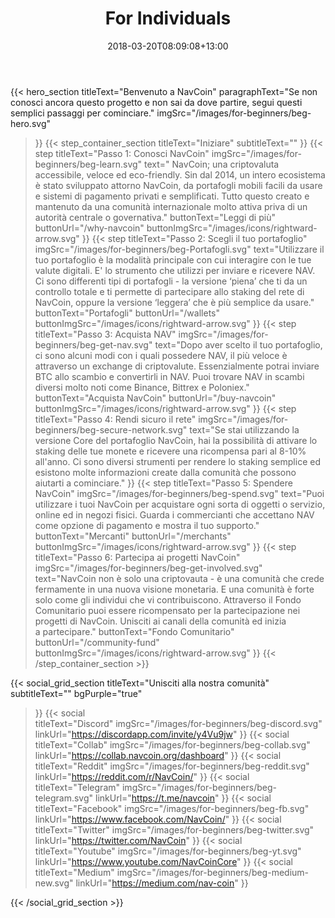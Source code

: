 ﻿---
title: "For Individuals"
date: 2018-03-20T08:09:08+13:00
draft: false
type: "default"
author: ""
description: ""
---
{{< hero_section
titleText="Benvenuto a NavCoin"
paragraphText="Se non conosci ancora questo progetto e non sai da dove partire, segui questi semplici passaggi per&nbsp;cominciare."
imgSrc="/images/for-beginners/beg-hero.svg"
>}}
{{< step_container_section 
    titleText="Iniziare"
    subtitleText=""
>}}
  {{< step 
      titleText="Passo 1: Conosci NavCoin"
      imgSrc="/images/for-beginners/beg-learn.svg"
      text=" NavCoin; una criptovaluta accessibile, veloce ed eco-friendly. Sin dal 2014, un intero ecosistema è stato sviluppato attorno NavCoin, da portafogli mobili facili da usare e sistemi di pagamento privati e semplificati. Tutto questo creato e mantenuto da una comunità internazionale molto attiva priva di un autorità centrale o&nbsp;governativa."
      buttonText="Leggi di più"
      buttonUrl="/why-navcoin"
      buttonImgSrc="/images/icons/rightward-arrow.svg"
  >}}
  {{< step 
      titleText="Passo 2: Scegli il tuo portafoglio"
      imgSrc="/images/for-beginners/beg-Portafogli.svg"
      text="Utilizzare il tuo portafoglio è la modalità principale con cui interagire con le tue valute digitali. E' lo strumento che utilizzi per inviare e ricevere NAV. Ci sono differenti tipi di portafogli - la versione ‘piena’ che ti da un controllo totale e ti permette di partecipare allo staking del rete di NavCoin, oppure la versione ‘leggera’ che è più semplice da&nbsp;usare."
      buttonText="Portafogli"
      buttonUrl="/wallets"
      buttonImgSrc="/images/icons/rightward-arrow.svg"
  >}}
  {{< step
      titleText="Passo 3: Acquista NAV"
      imgSrc="/images/for-beginners/beg-get-nav.svg"
      text="Dopo aver scelto il tuo portafoglio, ci sono alcuni modi con i quali possedere NAV, il più veloce è attraverso un exchange di criptovalute. Essenzialmente potrai inviare BTC allo scambio e convertirli in NAV. Puoi trovare NAV in scambi diversi molto noti come Binance, Bittrex e&nbsp;Poloniex."
      buttonText="Acquista NavCoin"
      buttonUrl="/buy-navcoin"
      buttonImgSrc="/images/icons/rightward-arrow.svg"
  >}}
  {{< step
      titleText="Passo 4: Rendi sicuro il rete"
      imgSrc="/images/for-beginners/beg-secure-network.svg"
      text="Se stai utilizzando la versione Core del portafoglio NavCoin, hai la possibilità di attivare lo staking delle tue monete e ricevere una ricompensa pari al 8-10% all'anno. Ci sono diversi strumenti per rendere lo staking semplice ed esistono molte informazioni create dalla comunità che possono aiutarti a&nbsp;cominciare."
  >}}
  {{< step
      titleText="Passo 5: Spendere NavCoin"
      imgSrc="/images/for-beginners/beg-spend.svg"
      text="Puoi utilizzare i tuoi NavCoin per acquistare ogni sorta di oggetti o servizio, online ed in negozi fisici. Guarda i commercianti che accettano NAV come opzione di pagamento e mostra il tuo&nbsp;supporto."
      buttonText="Mercanti"
      buttonUrl="/merchants"
      buttonImgSrc="/images/icons/rightward-arrow.svg"
  >}}
  {{< step
      titleText="Passo 6: Partecipa ai progetti NavCoin"
      imgSrc="/images/for-beginners/beg-get-involved.svg"
      text="NavCoin non è solo una criptovauta - è una comunità che crede fermamente in una nuova visione monetaria. E una comunità è forte solo come gli individui che vi contribuiscono. Attraverso il Fondo Comunitario puoi essere ricompensato per la partecipazione nei progetti di NavCoin. Unisciti ai canali della comunità ed inizia a&nbsp;partecipare."
      buttonText="Fondo Comunitario"
      buttonUrl="/community-fund"
      buttonImgSrc="/images/icons/rightward-arrow.svg"
  >}}
{{< /step_container_section >}}

{{< social_grid_section 
    titleText="Unisciti alla nostra comunità"
    subtitleText=""
    bgPurple="true"
>}}
    {{< social                 
    titleText="Discord"
    imgSrc="/images/for-beginners/beg-discord.svg"
    linkUrl="https://discordapp.com/invite/y4Vu9jw"
>}}
{{< social                 
    titleText="Collab"
    imgSrc="/images/for-beginners/beg-collab.svg"
    linkUrl="https://collab.navcoin.org/dashboard"
>}}
{{< social                 
    titleText="Reddit"
    imgSrc="/images/for-beginners/beg-reddit.svg"
    linkUrl="https://reddit.com/r/NavCoin/"
>}}
{{< social                 
    titleText="Telegram"
    imgSrc="/images/for-beginners/beg-telegram.svg"
    linkUrl="https://t.me/navcoin"
>}}
{{< social                 
    titleText="Facebook"
    imgSrc="/images/for-beginners/beg-fb.svg"
    linkUrl="https://www.facebook.com/NavCoin/"
>}}
{{< social                 
    titleText="Twitter"
    imgSrc="/images/for-beginners/beg-twitter.svg"
    linkUrl="https://twitter.com/NavCoin"
>}}
{{< social                 
    titleText="Youtube"
    imgSrc="/images/for-beginners/beg-yt.svg"
    linkUrl="https://www.youtube.com/NavCoinCore"
>}}
{{< social                 
    titleText="Medium"
    imgSrc="/images/for-beginners/beg-medium-new.svg"
    linkUrl="https://medium.com/nav-coin"
>}}

{{< /social_grid_section >}}
